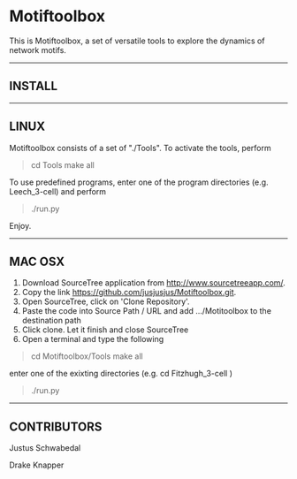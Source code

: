 Motiftoolbox
============

This is Motiftoolbox, a set of versatile tools to explore the dynamics of network motifs.




-------------------------------------------
INSTALL
-------------------------------------------

-------------------------------------------
LINUX
-------------------------------------------

Motiftoolbox consists of a set of "./Tools".  To activate the tools, perform

> cd Tools
> make all

To use predefined programs, enter one of the program directories (e.g.
Leech_3-cell) and perform

> ./run.py



Enjoy.


-------------------------------------------
MAC OSX
-------------------------------------------

 1. Download SourceTree application from http://www.sourcetreeapp.com/.
 2. Copy the link https://github.com/jusjusjus/Motiftoolbox.git.
 3. Open SourceTree, click on 'Clone Repository'.
 4. Paste the code into Source Path / URL and add .../Motitoolbox to the destination path
 5. Click clone. Let it finish and close SourceTree
 6. Open a terminal and type the following 
 

> cd Motiftoolbox/Tools
> make all

enter one of the exixting directories (e.g. cd Fitzhugh_3-cell )


> ./run.py


-------------------------------------------
CONTRIBUTORS
-------------------------------------------

Justus Schwabedal

Drake Knapper

